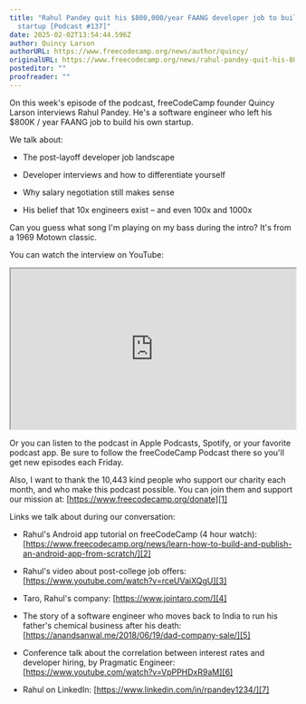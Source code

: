 ```yaml
---
title: "Rahul Pandey quit his $800,000/year FAANG developer job to build a
  startup [Podcast #137]"
date: 2025-02-02T13:54:44.596Z
author: Quincy Larson
authorURL: https://www.freecodecamp.org/news/author/quincy/
originalURL: https://www.freecodecamp.org/news/rahul-pandey-quit-his-800k-per-year-faang-developer-job-to-build-a-startup-podcast-137/
posteditor: ""
proofreader: ""
---
```


On this week's episode of the podcast, freeCodeCamp founder Quincy Larson interviews Rahul Pandey. He's a software engineer who left his $800K / year FAANG job to build his own startup.

<!-- more -->

We talk about:

-   The post-layoff developer job landscape
    
-   Developer interviews and how to differentiate yourself
    
-   Why salary negotiation still makes sense
    
-   His belief that 10x engineers exist – and even 100x and 1000x
    

Can you guess what song I'm playing on my bass during the intro? It's from a 1969 Motown classic.

You can watch the interview on YouTube:

<iframe width="560" height="315" src="https://www.youtube.com/embed/v2iRCaIfiSc" style="aspect-ratio: 16 / 9; width: 100%; height: auto;" title="YouTube video player" allow="accelerometer; autoplay; clipboard-write; encrypted-media; gyroscope; picture-in-picture; web-share" referrerpolicy="strict-origin-when-cross-origin" allowfullscreen="" loading="lazy"></iframe>

Or you can listen to the podcast in Apple Podcasts, Spotify, or your favorite podcast app. Be sure to follow the freeCodeCamp Podcast there so you'll get new episodes each Friday.

Also, I want to thank the 10,443 kind people who support our charity each month, and who make this podcast possible. You can join them and support our mission at: [https://www.freecodecamp.org/donate][1]

Links we talk about during our conversation:

-   Rahul's Android app tutorial on freeCodeCamp (4 hour watch): [https://www.freecodecamp.org/news/learn-how-to-build-and-publish-an-android-app-from-scratch/][2]
    
-   Rahul's video about post-college job offers: [https://www.youtube.com/watch?v=rceUVaiXQgU][3]
    
-   Taro, Rahul's company: [https://www.jointaro.com/][4]
    
-   The story of a software engineer who moves back to India to run his father's chemical business after his death: [https://anandsanwal.me/2018/06/19/dad-company-sale/][5]
    
-   Conference talk about the correlation between interest rates and developer hiring, by Pragmatic Engineer: [https://www.youtube.com/watch?v=VpPPHDxR9aM][6]
    
-   Rahul on LinkedIn: [https://www.linkedin.com/in/rpandey1234/][7]
    

[1]: https://www.freecodecamp.org/donate
[2]: https://www.freecodecamp.org/news/learn-how-to-build-and-publish-an-android-app-from-scratch/
[3]: https://www.youtube.com/watch?v=rceUVaiXQgU
[4]: https://www.jointaro.com/
[5]: https://anandsanwal.me/2018/06/19/dad-company-sale/
[6]: https://www.youtube.com/watch?v=VpPPHDxR9aM
[7]: https://www.linkedin.com/in/rpandey1234/
